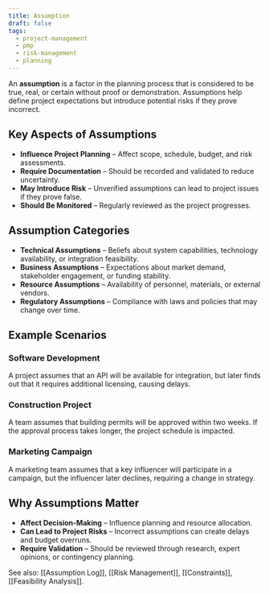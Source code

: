 ```yaml
---
title: Assumption
draft: false
tags:
  - project-management
  - pmp
  - risk-management
  - planning
---
```


An **assumption** is a factor in the planning process that is considered to be true, real, or certain without proof or demonstration. Assumptions help define project expectations but introduce potential risks if they prove incorrect.

## Key Aspects of Assumptions
- **Influence Project Planning** – Affect scope, schedule, budget, and risk assessments.
- **Require Documentation** – Should be recorded and validated to reduce uncertainty.
- **May Introduce Risk** – Unverified assumptions can lead to project issues if they prove false.
- **Should Be Monitored** – Regularly reviewed as the project progresses.

## Assumption Categories
- **Technical Assumptions** – Beliefs about system capabilities, technology availability, or integration feasibility.
- **Business Assumptions** – Expectations about market demand, stakeholder engagement, or funding stability.
- **Resource Assumptions** – Availability of personnel, materials, or external vendors.
- **Regulatory Assumptions** – Compliance with laws and policies that may change over time.

## Example Scenarios

### **Software Development**
A project assumes that an API will be available for integration, but later finds out that it requires additional licensing, causing delays.

### **Construction Project**
A team assumes that building permits will be approved within two weeks. If the approval process takes longer, the project schedule is impacted.

### **Marketing Campaign**
A marketing team assumes that a key influencer will participate in a campaign, but the influencer later declines, requiring a change in strategy.

## Why Assumptions Matter
- **Affect Decision-Making** – Influence planning and resource allocation.
- **Can Lead to Project Risks** – Incorrect assumptions can create delays and budget overruns.
- **Require Validation** – Should be reviewed through research, expert opinions, or contingency planning.

See also: [[Assumption Log]], [[Risk Management]], [[Constraints]], [[Feasibility Analysis]].
